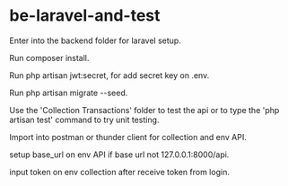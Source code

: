 # be-laravel-and-test

Enter into the backend folder for laravel setup.

Run composer install.

Run php artisan jwt:secret, for add secret key on .env.

Run php artisan migrate --seed.

Use the 'Collection Transactions' folder to test the api or to type the 'php artisan test' command to try unit testing.

Import into postman or thunder client for collection and env API.

setup base_url on env API if base url not 127.0.0.1:8000/api.

input token on env collection after receive token from login.
